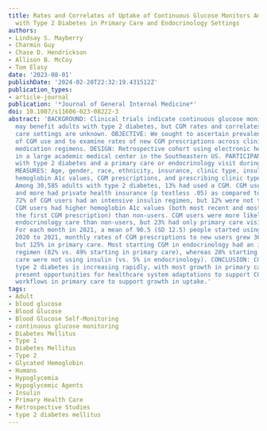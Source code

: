 ```yaml
---
title: Rates and Correlates of Uptake of Continuous Glucose Monitors Among Adults
  with Type 2 Diabetes in Primary Care and Endocrinology Settings
authors:
- Lindsay S. Mayberry
- Charmin Guy
- Chase D. Hendrickson
- Allison B. McCoy
- Tom Elasy
date: '2023-08-01'
publishDate: '2024-02-20T22:32:19.431512Z'
publication_types:
- article-journal
publication: '*Journal of General Internal Medicine*'
doi: 10.1007/s11606-023-08222-3
abstract: 'BACKGROUND: Clinical trials indicate continuous glucose monitor (CGM) use
  may benefit adults with type 2 diabetes, but CGM rates and correlates in real-world
  care settings are unknown. OBJECTIVE: We sought to ascertain prevalence and correlates
  of CGM use and to examine rates of new CGM prescriptions across clinic types and
  medication regimens. DESIGN: Retrospective cohort using electronic health records
  in a large academic medical center in the Southeastern US. PARTICIPANTS: Adults
  with type 2 diabetes and a primary care or endocrinology visit during 2021. MAIN
  MEASURES: Age, gender, race, ethnicity, insurance, clinic type, insulin regimen,
  hemoglobin A1c values, CGM prescriptions, and prescribing clinic type. KEY RESULTS:
  Among 30,585 adults with type 2 diabetes, 13% had used a CGM. CGM users were younger
  and more had private health insurance (p textless .05) as compared to non-users;
  72% of CGM users had an intensive insulin regimen, but 12% were not taking insulin.
  CGM users had higher hemoglobin A1c values (both most recent and most proximal to
  the first CGM prescription) than non-users. CGM users were more likely to receive
  endocrinology care than non-users, but 23% had only primary care visits in 2021.
  For each month in 2021, a mean of 90.5 (SD 12.5) people started using CGM. From
  2020 to 2021, monthly rates of CGM prescriptions to new users grew 36% overall,
  but 125% in primary care. Most starting CGM in endocrinology had an intensive insulin
  regimen (82% vs. 49% starting in primary care), whereas 28% starting CGM in primary
  care were not using insulin (vs. 5% in endocrinology). CONCLUSION: CGM uptake for
  type 2 diabetes is increasing rapidly, with most growth in primary care. These trends
  present opportunities for healthcare system adaptations to support CGM use and related
  workflows in primary care to support growth in uptake.'
tags:
- Adult
- blood glucose
- Blood Glucose
- Blood Glucose Self-Monitoring
- continuous glucose monitoring
- Diabetes Mellitus
- Type 1
- Diabetes Mellitus
- Type 2
- Glycated Hemoglobin
- Humans
- Hypoglycemia
- Hypoglycemic Agents
- Insulin
- Primary Health Care
- Retrospective Studies
- type 2 diabetes mellitus
---
```

